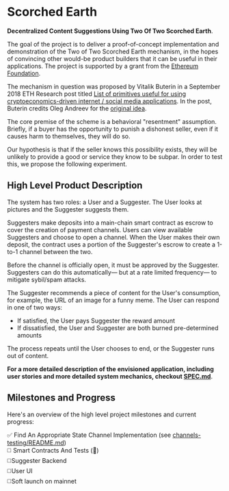 # Scorched Earth

**Decentralized Content Suggestions Using Two Of Two Scorched Earth**.

The goal of the project is to deliver a proof-of-concept implementation and demonstration of the Two of Two Scorched Earth mechanism, in the hopes of convincing other would-be product builders that it can be useful in their applications. The project is supported by a grant from the [Ethereum Foundation](https://ethereum.org/en/foundation/).

The mechanism in question was proposed by Vitalik Buterin in a September 2018 ETH Research post titled [List of primitives useful for using cryptoeconomics-driven internet / social media applications](https://ethresear.ch/t/list-of-primitives-useful-for-using-cryptoeconomics-driven-internet-social-media-applications/3198). In the post, Buterin credits Oleg Andreev for the [original idea](https://blog.oleganza.com/post/58240549599/contracts-without-trust-or-third-parties).

The core premise of the scheme is a behavioral "resentment" assumption. Briefly, if a buyer has the opportunity to punish a dishonest seller, even if it causes harm to themselves, they will do so.

Our hypothesis is that if the seller knows this possibility exists, they will be unlikely to provide a good or service they know to be subpar. In order to test this, we propose the following experiment.


## High Level Product Description

The system has two roles: a User and a Suggester. The User looks at pictures and the Suggester suggests them.

Suggesters make deposits into a main-chain smart contract as escrow to cover the creation of payment channels. Users can view available Suggesters and choose to open a channel. When the User makes their own deposit, the contract uses a portion of the Suggester's escrow to create a 1-to-1 channel between the two.

Before the channel is officially open, it must be approved by the Suggester. Suggesters can do this automatically— but at a rate limited frequency— to mitigate sybil/spam attacks.

The Suggester recommends a piece of content for the User's consumption, for example, the URL of an image for a funny meme. The User can respond in one of two ways:

 * If satisfied, the User pays Suggester the reward amount
 * If dissatisfied, the User and Suggester are both burned pre-determined amounts

The process repeats until the User chooses to end, or the Suggester runs out of content.

**For a more detailed description of the envisioned application, including user stories and more detailed system mechanics, checkout [SPEC.md](SPEC.md)**.

## Milestones and Progress

Here's an overview of the high level project milestones and current progress:

✅ Find An Appropriate State Channel Implementation (see [channels-testing/README.md](channels-testing/README.md)) <br />
◻️ Smart Contracts And Tests (🚧) <br />
◻️Suggester Backend <br />
◻️User UI <br />
◻️Soft launch on mainnet


